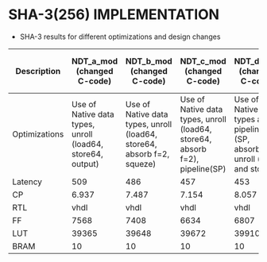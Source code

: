 # SHA-3(256) IMPLEMENTATION

* SHA-3 results for different optimizations and design changes

|Description  |  NDT_a_mod (changed C-code) | NDT_b_mod (changed C-code) | NDT_c_mod (changed C-code) | NDT_d_mod (changed C-code) | No optimization | C-code changed   (No-optimization)|
|-------------|-----------------|---------------|---------------|---------------|-----------------|--------------|
|Optimizations|Use of Native data types, unroll (load64, store64, output)|Use of Native data types, unroll (load64, store64, absorb f=2, squeze)|Use of Native data types, unroll (load64, store64, absorb f=2), pipeline(SP)|Use of Native Data types and pipeline (SP, absorb), unroll (load and store)|no optimization|Use of native data types and no-optimization|
| Latency     | 509             | 486           |457            |453            |   2343          |   864        |
| CP          | 6.937           | 7.487         |7.154          | 8.057         |   4.996         |   5.078      |
| RTL         | vhdl            | vhdl          | vhdl          | vhdl          |    vhdl         |   vhdl       |
| FF          |7568             | 7408          | 6634          | 6807          |    7529         |   3348       |
| LUT         | 39365           | 39648         | 39672         | 39910         |    21234        |   17992      |
| BRAM        | 10              | 10            |  10           | 10            | 3               |   8          |
